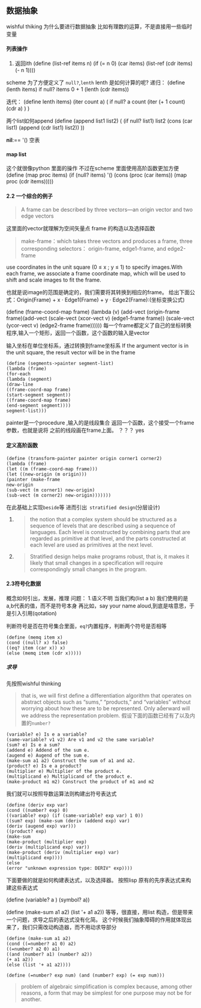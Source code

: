 ## 数据抽象

wishful thiking
为什么要进行数据抽象
比如有理数的运算，不是直接用一些临时变量

#### 列表操作
1. 返回ith 
(define (list-ref items n)
(if (= n 0)
(car items)
(list-ref (cdr items) (- n 1))))

scheme 为了方便定义了 `null?`,`lenth`
lenth 是如何计算的呢?
递归：
(define (lenth items)
if null? items
    0
    + 1 (lenth (cdr items))

迭代：
(define lenth items)
(iter count a)
(
    if null? a
        count
        (iter (+ 1 count) (cdr a) )
)  

两个list如何append
(define (append list1 list2)
(
    (if null? list1)
    list2
    (cons (car list1) (append (cdr list1) list2))
))

**nil**:== '() 空表

#### map list
这个就很像python 里面的操作
不过在scheme 里面使用高阶函数更加方便
(define (map proc items)
(if (null? items)
'()
(cons (proc (car items))
(map proc (cdr items)))))

#### 2.2 一个综合的例子
>A frame can be described by three vectors—an origin vector and two edge vectors

这里面的vector就理解为空间矢量点
frame 的构造以及选择函数

>make-frame：which takes three vectors and produces a frame,
three corresponding selectors： origin-frame, edge1-frame, and edge2-frame

use coordinates in the unit square (0 ≤ x ; y ≤ 1) to specify
images.With each frame, we associate a frame coordinate map, which
will be used to shift and scale images to fit the frame. 

也就是说image的范围是确定的，我们需要将其转换到相应的frame。
给出下面公式：Origin(Frame) + x · Edge1(Frame) + y · Edge2(Frame):(坐标变换公式)

(define (frame-coord-map frame)
(lambda (v)
(add-vect (origin-frame frame)(add-vect (scale-vect (xcor-vect v) (edge1-frame frame))
(scale-vect (ycor-vect v) (edge2-frame frame))))))
每一个frame都定义了自己的坐标转换程序,输入一个矩形，返回一个函数，这个函数的输入是vector

输入坐标在单位坐标系，通过转换到frame坐标系
If the argument vector is in the unit square, the result vector will be in the frame

```
(define (segments->painter segment-list)
(lambda (frame)
(for-each
(lambda (segment)
(draw-line
((frame-coord-map frame)
(start-segment segment))
((frame-coord-map frame)
(end-segment segment))))
segment-list)))
```
painter是一个procedure ,输入的是线段集合
返回一个函数，这个接受一个frame参数，也就是说将 之前的线段画在frame上面。
 ？？？ yes

 #### 定义高阶函数
```
(define (transform-painter painter origin corner1 corner2)
(lambda (frame)
(let ((m (frame-coord-map frame)))
(let ((new-origin (m origin)))
(painter (make-frame
new-origin
(sub-vect (m corner1) new-origin)
(sub-vect (m corner2) new-origin)))))))
```
在此基础上实现`beside`等
进而引出` stratified design`(分层设计)
 1. >the notion that a complex system should be structured as a sequence
of levels that are described using a sequence of languages. Each level is
constructed by combining parts that are regarded as primitive at that
level, and the parts constructed at each level are used as primitives at
the next level. 

2. > Stratified design helps make programs robust, that is, it makes it
likely that small changes in a specification will require correspondingly
small changes in the program. 

#### 2.3符号化数据
概念如何引出，发展，推理
问题：
1.语义不明 当我们构(list a b)
我们使用的是a,b代表的值，而不是符号本身
再比如，say your name aloud,到底是啥意思，于是引入引用(qotation)

判断符号是否在符号集合里面，`eq?`内置程序，判断两个符号是否相等
```
(define (memq item x)
(cond ((null? x) false)
((eq? item (car x)) x)
(else (memq item (cdr x)))))
```
##### 求导
先按照wishful thinking 
> that is, we will first define a differentiation algorithm that operates on abstract objects such as
“sums,” “products,” and “variables” without worrying about how these
are to be represented. Only aerward will we address the representation
problem.
假设下面的函数已经有了以及内置的`number?`
```
(variable? e) Is e a variable?
(same-variable? v1 v2) Are v1 and v2 the same variable?
(sum? e) Is e a sum?
(addend e) Addend of the sum e.
(augend e) Augend of the sum e.
(make-sum a1 a2) Construct the sum of a1 and a2.
(product? e) Is e a product?
(multiplier e) Multiplier of the product e.
(multiplicand e) Multiplicand of the product e.
(make-product m1 m2) Construct the product of m1 and m2
```
我们就可以按照导数运算法则构建出符号表达式
```
(define (deriv exp var)
(cond ((number? exp) 0)
((variable? exp) (if (same-variable? exp var) 1 0))
((sum? exp) (make-sum (deriv (addend exp) var)
(deriv (augend exp) var)))
((product? exp)
(make-sum
(make-product (multiplier exp)
(deriv (multiplicand exp) var))
(make-product (deriv (multiplier exp) var)
(multiplicand exp))))
(else
(error "unknown expression type: DERIV" exp))))
```

下面要做的就是如何构建表达式，以及选择器。
按照lisp 原有的先序表达式来构建这些表达式

(define (variable? a )
    (symbol? a))

(define (make-sum a1 a2) (list '+ a1 a2))
等等，很直接，用list 构造，但是带来一个问题，求导之后的表达式没有化简。
这个时候我们抽象障碍的作用就体现出来了，我们只需改动构造器，而不用动求导部分
```
(define (make-sum a1 a2)
(cond ((=number? a1 0) a2)
((=number? a2 0) a1)
((and (number? a1) (number? a2))
(+ a1 a2))
(else (list '+ a1 a2))))

(define (=number? exp num) (and (number? exp) (= exp num)))
```
> problem of algebraic simplification is complex because, among other reasons, a
form that may be simplest for one purpose may not be for another.